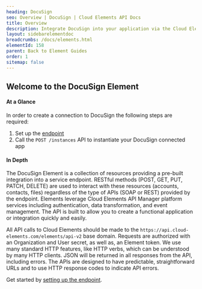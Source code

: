 ```yaml
---
heading: DocuSign
seo: Overview | DocuSign | Cloud Elements API Docs
title: Overview
description: Integrate DocuSign into your application via the Cloud Elements APIs.
layout: sidebarelementdoc
breadcrumbs: /docs/elements.html
elementId: 158
parent: Back to Element Guides
order: 1
sitemap: false
---
```


## Welcome to the DocuSign Element


#### At a Glance

In order to create a connection to DocuSign the following steps are required:

1. Set up the [endpoint](docusign-endpoint-setup.html)
2. Call the `POST /instances` API to instantiate your DocuSign connected app

#### In Depth

The DocuSign Element is a collection of resources providing a pre-built integration into a service endpoint. RESTful methods (POST, GET, PUT, PATCH, DELETE) are used to interact with these resources (accounts, contacts, files) regardless of the type of APIs (SOAP or REST) provided by the endpoint. Elements leverage Cloud Elements API Manager platform services including authentication, data transformation, and event management.  The API is built to allow you to create a functional application or integration quickly and easily.

All API calls to Cloud Elements should be made to the `https://api.cloud-elements.com/elements/api-v2` base domain. Requests are authorized with an Organization and User secret, as well as, an Element token.  We use many standard HTTP features, like HTTP verbs, which can be understood by many HTTP clients. JSON will be returned in all responses from the API, including errors. The APIs are designed to have predictable, straightforward URLs and to use HTTP response codes to indicate API errors.

Get started by [setting up the endpoint](docusign-endpoint-setup.html).
